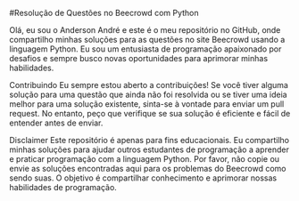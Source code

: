 #Resolução de Questões no Beecrowd com Python

Olá, eu sou o Anderson André e este é o meu repositório no GitHub, onde compartilho minhas soluções para as questões no site Beecrowd usando a linguagem Python. Eu sou um entusiasta de programação apaixonado por desafios e sempre busco novas oportunidades para aprimorar minhas habilidades.

Contribuindo
Eu sempre estou aberto a contribuições! Se você tiver alguma solução para uma questão que ainda não foi resolvida ou se tiver uma ideia melhor para uma solução existente, sinta-se à vontade para enviar um pull request. No entanto, peço que verifique se sua solução é eficiente e fácil de entender antes de enviar.

Disclaimer
Este repositório é apenas para fins educacionais. Eu compartilho minhas soluções para ajudar outros estudantes de programação a aprender e praticar programação com a linguagem Python. Por favor, não copie ou envie as soluções encontradas aqui para os problemas do Beecrowd como sendo suas. O objetivo é compartilhar conhecimento e aprimorar nossas habilidades de programação.
